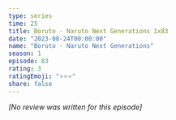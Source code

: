 ```yaml
---
type: series
time: 25
title: Boruto - Naruto Next Generations 1x83
date: "2023-08-24T00:00:00"
name: "Boruto - Naruto Next Generations"
season: 1
episode: 83
rating: 3
ratingEmoji: "⭐️⭐️⭐️"
share: false
---
```


_[No review was written for this episode]_